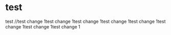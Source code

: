 # test
test
//test change 1test change 1test change 1test change 1test change 1test change 1test change 1test change 1
